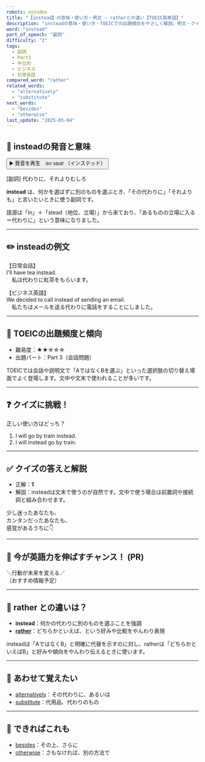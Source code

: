 ```yaml
---
robots: noindex
title: "【instead】の意味・使い方・例文 ― ratherとの違い【TOEIC英単語】"
description: "insteadの意味・使い方・TOEICでの出題傾向をやさしく解説。例文・クイズ付きでratherとの違いもわかりやすく学べます。"
word: "instead"
part_of_speech: "副詞"
difficulty: "2"
tags:
  - 副詞
  - Part3
  - 中立的
  - ビジネス
  - 日常会話
compared_word: "rather"
related_words:
  - "alternatively"
  - "substitute"
next_words:
  - "besides"
  - "otherwise"
last_update: "2025-05-04"
---
```


## 🔰 insteadの発音と意味

<button class="play-audio" onclick="playTTS('instead')">
  <span class="play-audio-main">
    ▶️ 発音を再生　/ɪnˈstɛd/
  </span>
  <span class="play-audio-sub">
    （インステッド）
  </span>
</button>

[副詞] 代わりに、それよりむしろ

**instead** は、何かを選ばずに別のものを選ぶとき、「その代わりに」「それよりも」と言いたいときに使う副詞です。

語源は「in」＋「stead（地位、立場）」から来ており、「あるものの立場に入る＝代わりに」という意味になりました。

---

## ✏️ insteadの例文

【日常会話】  
I'll have tea instead.  
　私は代わりに紅茶をもらいます。

【ビジネス英語】  
We decided to call instead of sending an email.  
　私たちはメールを送る代わりに電話をすることにしました。

---

## 🎯 TOEICの出題頻度と傾向

- 難易度：★★☆☆☆
- 出題パート：Part 3（会話問題）

TOEICでは会話や説明文で「AではなくBを選ぶ」といった選択肢の切り替え場面でよく登場します。文中や文末で使われることが多いです。

---

## ❓ クイズに挑戦！

正しい使い方はどっち？

1. I will go by train instead.  
2. I will instead go by train.

---

## ✅ クイズの答えと解説

- 正解：**1**
- 解説：insteadは文末で使うのが自然です。文中で使う場合は前置詞や接続詞と組み合わせます。

少し迷ったあなたも、  
カンタンだったあなたも、  
感覚があるうちに👇️

---

## 🚀 今が英語力を伸ばすチャンス！ (PR)

<div class="info-center">
＼行動が未来を変える／<br>  
（おすすめ情報予定）
</div>

---

## 🤔  rather との違いは？

- **instead**：何かの代わりに別のものを選ぶことを強調
- **[rather](/word/rather/)**：どちらかといえば、という好みや比較をやんわり表現

insteadは「AではなくB」と明確に代替を示すのに対し、ratherは「どちらかといえばB」と好みや傾向をやんわり伝えるときに使います。

---

## 🧩 あわせて覚えたい

- [alternatively](/word/alternatively/)：その代わりに、あるいは
- [substitute](/word/substitute/)：代用品、代わりのもの

---

## 📖 できればこれも

- [besides](/word/besides/)：その上、さらに
- [otherwise](/word/otherwise/)：さもなければ、別の方法で

<!-- cvid: aid25_bid14 -->
